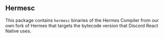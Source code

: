 ## Hermesc

This package contains `hermesc` binaries of the Hermes Compiler from our own fork of Hermes that targets the bytecode version that Discord React Native uses.